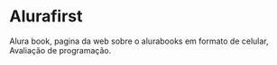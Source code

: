# Alurafirst
Alura book, pagina da web sobre o alurabooks em formato de celular, Avaliação de programação.
